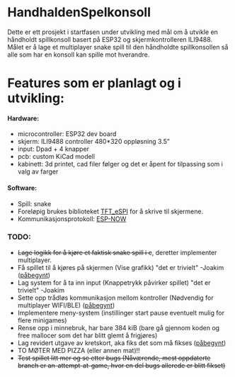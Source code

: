# HandhaldenSpelkonsoll
  
Dette er ett prosjekt i startfasen under utvikling med mål om å utvikle en håndholdt spillkonsoll basert på ESP32 og skjermkontrolleren ILI9488.  
Målet er å lage et multiplayer snake spill til den håndholdte spillkonsollen så alle som har en konsoll kan spille mot hverandre.  
  
  
# Features som er planlagt og i utvikling:  
#### Hardware:  
* microcontroller: ESP32 dev board
* skjerm: ILI9488 controller 480*320 oppløsning 3.5"  
* input: Dpad + 4 knapper
* pcb: custom KiCad modell  
* kabinett: 3d printet, cad filer følger og det er åpent for tilpassing som i valg av farger

#### Software:  
* Spill: snake  
* Foreløpig brukes biblioteket [TFT_eSPI](https://github.com/Bodmer/TFT_eSPI) for å skrive til skjermene. 
* Kommunikasjonsprotokoll: [ESP-NOW](https://github.com/espressif/esp-now) 


### TODO:
* ~~Lage logikk for å kjøre et faktisk snake spill i c~~, deretter implementer multiplayer.
* Få spillet til å kjøres på skjermen (Vise grafikk) "det er trivielt" -Joakim ([påbegynt](https://github.com/hackerspace-ntnu/HandhaldenSpelkonsoll/pull/12))
* Lag system for å ta inn input (Knappetrykk påvirker spillet) "det er trivielt" -Joakim
* Sette opp trådløs kommunikasjon mellom kontroller (Nødvendig for multiplayer WIFI/BLE) ([påbegynt](https://github.com/hackerspace-ntnu/HandhaldenSpelkonsoll/pull/14))
* Implementere meny-system (instillinger start pause eventuelt mulig for flere minigames)
* Rense opp i minnebruk, har bare 384 kiB (bare gå gjennom koden og free mallocer som det har blitt glemt å frigjøres)
* Lag revidert utgave av kretskort, aka fiks det som må fikses ([påbegynt](https://github.com/hackerspace-ntnu/HandhaldenSpelkonsoll/tree/circuit-board-design))
* TO MØTER MED PIZZA (eller annen mat)!!
* ~~Test spillet litt mer og se etter bugs (Nåværende, mest oppdaterte branch er an-attempt-at-game, hvor en del bugs allerede er blitt fikset)~~
